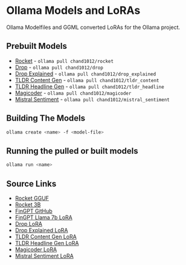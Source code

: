 # Ollama Models and LoRAs

Ollama Modelfiles and GGML converted LoRAs for the Ollama project.

## Prebuilt Models

* [Rocket](https://ollama.com/chand1012/rocket) - `ollama pull chand1012/rocket`
* [Drop](https://ollama.com/chand1012/drop) - `ollama pull chand1012/drop`
* [Drop Explained](https://ollama.com/chand1012/drop_explained) - `ollama pull chand1012/drop_explained`
* [TLDR Content Gen](https://ollama.com/chand1012/tldr_content) - `ollama pull chand1012/tldr_content`
* [TLDR Headline Gen](https://ollama.com/chand1012/tldr_headline) - `ollama pull chand1012/tldr_headline`
* [Magicoder](https://ollama.com/chand1012/magicoder) - `ollama pull chand1012/magicoder`
* [Mistral Sentiment](https://ollama.com/chand1012/mistral_sentiment) - `ollama pull chand1012/mistral_sentiment`

## Building The Models

```bash
ollama create <name> -f <model-file>
```

## Running the pulled or built models

```bash
ollama run <name>
```

## Source Links

* [Rocket GGUF](https://huggingface.co/TheBloke/rocket-3B-GGUF)
* [Rocket 3B](https://huggingface.co/pansophic/rocket-3B)
* [FinGPT GitHub](https://github.com/AI4Finance-Foundation/FinGPT)
* [FinGPT Llama 7b LoRA](https://huggingface.co/FinGPT/fingpt-mt_llama2-7b_lora)
* [Drop LoRA](https://huggingface.co/predibase/drop)
* [Drop Explained LoRA](https://huggingface.co/predibase/drop_explained)
* [TLDR Content Gen LoRA](https://huggingface.co/predibase/tldr_content_gen)
* [TLDR Headline Gen LoRA](https://huggingface.co/predibase/tldr_headline_gen)
* [Magicoder LoRA](https://huggingface.co/predibase/magicoder)
* [Mistral Sentiment LoRA](https://huggingface.co/TimeSurgeLabs/mistral_sentiment_lora)
